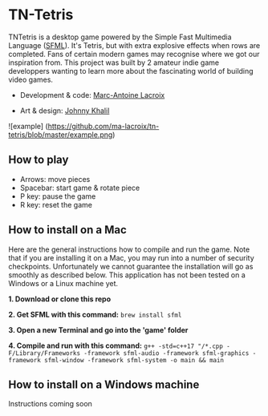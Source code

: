 # TN-Tetris

TNTetris is a desktop game powered by the Simple Fast Multimedia Language ([SFML](https://www.sfml-dev.org/)). It's Tetris, but with extra explosive effects when rows are completed. Fans of certain modern games may recognise where we got our inspiration from.
This project was built by 2 amateur indie game developpers wanting to learn more about the fascinating world of building video games. 

*   Development & code:
[Marc-Antoine Lacroix](https://www.linkedin.com/in/marcantoinelacroix/)

*   Art & design:
[Johnny Khalil](https://www.linkedin.com/in/johnnykhalil/)

![example]
(https://github.com/ma-lacroix/tn-tetris/blob/master/example.png)

## How to play

*   Arrows: move pieces
*   Spacebar: start game & rotate piece
*   P key: pause the game
*   R key: reset the game

## How to install on a Mac

Here are the general instructions how to compile and run the game. Note that if you are installing it on a Mac, you may run into a number of security checkpoints. Unfortunately we cannot guarantee the installation will go as smoothly as described below. This application has not been tested on a Windows or a Linux machine yet. 

**1. Download or clone this repo**

**2. Get SFML with this command:**
````brew install sfml````

**3. Open a new Terminal and go into the 'game' folder**

**4. Compile and run with this command:**
````g++ -std=c++17 "/*.cpp -F/Library/Frameworks -framework sfml-audio -framework sfml-graphics -framework sfml-window -framework sfml-system -o main && main````

## How to install on a Windows machine

Instructions coming soon